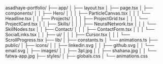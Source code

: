 asadhaye-portfolio/
├── app/
│   ├── layout.tsx
│   ├── page.tsx
│   ├── components/
│   │   ├── Hero/
│   │   │   ├── ParticleCanvas.tsx
│   │   │   └── Headline.tsx
│   │   ├── Projects/
│   │   │   ├── ProjectGrid.tsx
│   │   │   └── ProjectCard.tsx
│   │   ├── Skills/
│   │   │   ├── NeuralNetwork.tsx
│   │   │   └── SkillNodes.tsx
│   │   ├── Contact/
│   │   │   ├── ContactForm.tsx
│   │   │   └── SocialLinks.tsx
│   │   ├── ui/
│   │   │   ├── Cursor.tsx
│   │   │   └── ScrollProgress.tsx
├── lib/
│   ├── constants.ts
│   └── animations.ts
├── public/
│   ├── icons/
│   │   ├── linkedin.svg
│   │   ├── github.svg
│   │   └── email.svg
│   ├── images/
│   │   ├── 3pl.jpg
│   │   ├── shahana.jpg
│   │   └── fatwa-app.jpg
├── styles/
│   ├── globals.css
│   └── animations.css
